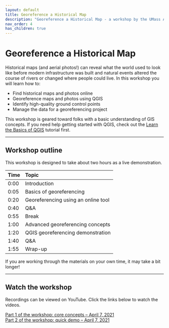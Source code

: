 ```yaml
---
layout: default
title: Georeference a Historical Map
description: "Georeference a Historical Map - a workshop by the UMass Amherst Libraries."
nav_order: 4
has_children: true
---
```


# Georeference a Historical Map

Historical maps (and aerial photos!) can reveal what the world used to look like before modern infrastructure was built and natural events altered the course of rivers or changed where people could live. In this workshop you will learn how to:
* Find historical maps and photos online
* Georeference maps and photos using QGIS
* Identify high-quality ground control points
* Manage the data for a georeferencing project

This workshop is geared toward folks with a basic understanding of GIS concepts. If you need help getting started with QGIS, check out the [Learn the Basics of QGIS](https://umass-gis.github.io/workshops/content/basics-qgis/) tutorial first.

---
## Workshop outline

This workshop is designed to take about two hours as a live demonstration.

| Time | Topic |
| :--- | :--- |
| 0:00 | Introduction |
| 0:05 | Basics of georeferencing |
| 0:20 | Georeferencing using an online tool |
| 0:40 | Q&A |
| 0:55 | Break |
| 1:00 | Advanced georeferencing concepts |
| 1:20 | QGIS georeferencing demonstration |
| 1:40 | Q&A |
| 1:55 | Wrap-up |

If you are working through the materials on your own time, it may take a bit longer!

---
## Watch the workshop

Recordings can be viewed on YouTube. Click the links below to watch the videos.

[Part 1 of the workshop: core concepts – April 7, 2021](https://youtu.be/cpOijBpf_L4)<br>
[Part 2 of the workshop: quick demo – April 7, 2021](https://youtu.be/MujLNlQ4n-E)
